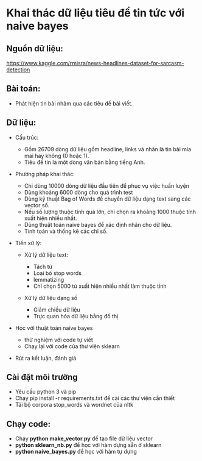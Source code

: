 # Khai thác dữ liệu tiêu đề tin tức với naive bayes

## Nguồn dữ liệu:

https://www.kaggle.com/rmisra/news-headlines-dataset-for-sarcasm-detection

## Bài toán:
- Phát hiện tin bài nhảm qua các tiêu đề bài viết.

## Dữ liệu:
- Cấu trúc:
    + Gồm 26709 dòng dữ liệu gồm headline, links và nhãn là tin bài mỉa mai hay không (0 hoặc 1).
    + Tiêu đề tin là một dòng văn bản bằng tiếng Anh.

- Phương pháp khai thác:
    + Chỉ dùng 10000 dòng dữ liệu đầu tiên để phục vụ việc huấn luyện
    + Dùng khoảng 6000 dòng cho quá trình test
    + Dùng kỹ thuật Bag of Words để chuyển dữ liệu dạng text sang các vector số.
    + Nếu số lượng thuộc tính quá lớn, chỉ chọn ra khoảng 1000 thuộc tính xuất hiện nhiều nhất.
    + Dùng thuật toán naive bayes để xác định nhãn cho dữ liệu.
    + Tính toán và thống kê các chỉ số.

- Tiền xử lý:
    + Xử lý dữ liệu text:
        - Tách từ
        - Loại bỏ stop words
        - lemmatizing
        - Chỉ chọn 5000 từ xuất hiện nhiều nhất làm thuộc tính

    + Xử lý dữ liệu dạng số
        - Giảm chiều dữ liệu
        - Trực quan hóa dữ liệu bằng đồ thị

- Học với thuật toán naive bayes
    + thử nghiệm với code tự viết
    + Chạy lại với code của thư viện sklearn

- Rút ra kết luận, đánh giá
## Cài đặt môi trường
- Yêu cầu python 3 và pip
- Chạy pip install -r requirements.txt để cài các thư viện cần thiết
- Tải bộ corpora stop_words và wordnet của nltk

## Chạy code:
- Chạy __python make_vector.py__ để tạo file dữ liệu vector
- __python sklearn_nb.py__ để học với hàm dựng sẵn ở sklearn
- __python naive_bayes.py__ để học với hàm tự dựng